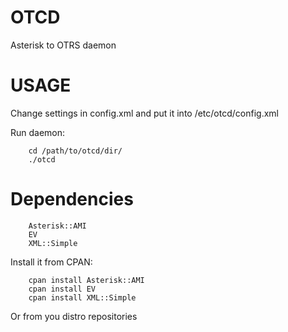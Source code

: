 OTCD
====

Asterisk to OTRS daemon

# USAGE

Change settings in config.xml and put it into /etc/otcd/config.xml

Run daemon:
        
        cd /path/to/otcd/dir/
        ./otcd

# Dependencies
        
        Asterisk::AMI
        EV
        XML::Simple

Install it from CPAN:
        
        cpan install Asterisk::AMI
        cpan install EV
        cpan install XML::Simple

Or from you distro repositories
